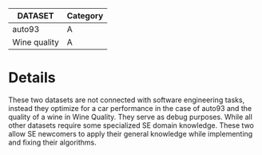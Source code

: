 | DATASET | Category | 
| ----------- | ----------- |
| auto93 | A | 
| Wine quality | A |



# Details

These two datasets are not connected with software engineering tasks, instead they optimize for a car performance in the case of auto93 and the quality of a wine in Wine Quality. They serve as debug purposes. While all other datasets require some specialized SE domain knowledge. These two allow SE newcomers to apply their general knowledge while implementing and fixing their algorithms.
